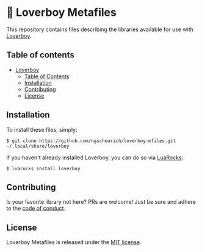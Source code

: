 # 🏹 Loverboy Metafiles

This repository contains files describing the libraries available for use with [Loverboy](https://github.com/ngscheurich/loverboy).

## Table of contents

* [Loverboy](#-loverboy)
  * [Table of Contents](#table-of-contents)
  * [Installation](#installation)
  * [Contributing](#contributing)
  * [License](#license)

## Installation

To install these files, simply:

```
$ git clone https://github.com/ngscheurich/loverboy-mfiles.git ~/.local/share/loverboy
```

If you haven't already installed Loverboy, you can do so via [LuaRocks](https://luarocks.org/):

```
$ luarocks install loverboy
``` 

## Contributing

Is your favorite library not here? PRs are welcome! Just be sure and adhere to the
[code of conduct](https://github.com/ngscheurich/loverboy-mfiles/blob/master/CODE_OF_CONDUCT.md).

## License

Loverboy Metafiles is released under the [MIT license](https://github.com/ngscheurich/loverboy-mfiles/blob/master/LICENSE).
